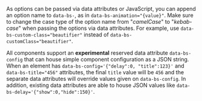 As options can be passed via data attributes or JavaScript, you can append an option name to `data-bs-`, as in `data-bs-animation="{value}"`. Make sure to change the case type of the option name from "_camelCase_" to "_kebab-case_" when passing the options via data attributes. For example, use `data-bs-custom-class="beautifier"` instead of `data-bs-customClass="beautifier"`.

All components support an **experimental** reserved data attribute `data-bs-config` that can house simple component configuration as a JSON string. When an element has `data-bs-config='{"delay":0, "title":123}'` and `data-bs-title="456"` attributes, the final `title` value will be `456` and the separate data attributes will override values given on `data-bs-config`. In addition, existing data attributes are able to house JSON values like `data-bs-delay='{"show":0,"hide":150}'`.
